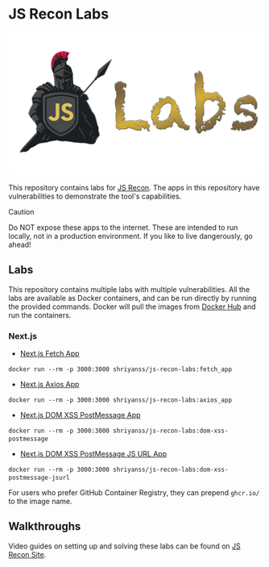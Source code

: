 # JS Recon Labs

![JS Recon labs banner](./static/labs-banner.png)

This repository contains labs for [JS Recon](https://github.com/shriyanss/js-recon). The apps in this repository have vulnerabilities to demonstrate the tool's capabilities.

> [!CAUTION]
> Do NOT expose these apps to the internet. These are intended to run locally, not in a production environment.
> If you like to live dangerously, go ahead!

## Labs

This repository contains multiple labs with multiple vulnerabilities. All the labs are available as Docker containers, and can be run directly by running the provided commands. Docker will pull the images from [Docker Hub](https://hub.docker.com/r/shriyanss/js-recon-labs) and run the containers.

### Next.js

- [Next.js Fetch App](./next_js/fetch_app)

```
docker run --rm -p 3000:3000 shriyanss/js-recon-labs:fetch_app
```

- [Next.js Axios App](./next_js/axios_app)

```
docker run --rm -p 3000:3000 shriyanss/js-recon-labs:axios_app
```

- [Next.js DOM XSS PostMessage App](./next_js/dom-xss-postMessage)

```
docker run --rm -p 3000:3000 shriyanss/js-recon-labs:dom-xss-postmessage
```

- [Next.js DOM XSS PostMessage JS URL App](./next_js/dom-xss-postMessage-jsUrl)

```
docker run --rm -p 3000:3000 shriyanss/js-recon-labs:dom-xss-postmessage-jsurl
```

For users who prefer GitHub Container Registry, they can prepend `ghcr.io/` to the image name.

## Walkthroughs

Video guides on setting up and solving these labs can be found on [JS Recon Site](https://js-recon.io/labs).
